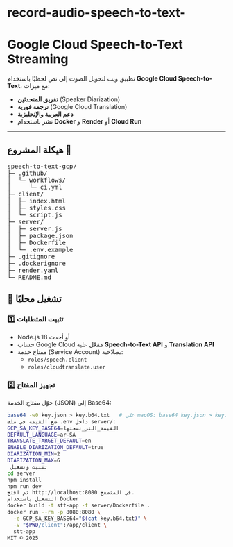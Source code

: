 # record-audio-speech-to-text-
#  Google Cloud Speech-to-Text Streaming  
تطبيق ويب لتحويل الصوت إلى نص لحظيًا باستخدام **Google Cloud Speech-to-Text**، مع ميزات:  
- **تفريق المتحدثين** (Speaker Diarization)  
- **ترجمة فورية** (Google Cloud Translation)  
- **دعم العربية والإنجليزية**  
- نشر باستخدام **Docker** و **Render** أو **Cloud Run**  

---

## هيكلة المشروع 📂

<pre dir="ltr">speech-to-text-gcp/
├─ .github/
│  └─ workflows/
│     └─ ci.yml
├─ client/
│  ├─ index.html
│  ├─ styles.css
│  └─ script.js
├─ server/
│  ├─ server.js
│  ├─ package.json
│  ├─ Dockerfile
│  └─ .env.example
├─ .gitignore
├─ .dockerignore
├─ render.yaml
└─ README.md
</pre>


## 🚀 تشغيل محليًا

### 1️⃣ تثبيت المتطلبات
- Node.js 18 أو أحدث
- حساب Google Cloud مفعّل عليه **Speech-to-Text API** و **Translation API**
- مفتاح خدمة (Service Account) بصلاحية:
  - `roles/speech.client`
  - `roles/cloudtranslate.user`

### 2️⃣ تجهيز المفتاح
حوّل مفتاح الخدمة (JSON) إلى Base64:
```bash
base64 -w0 key.json > key.b64.txt   # على macOS: base64 key.json > key.b64.txt
ضع القيمة في ملف .env داخل server/:
GCP_SA_KEY_BASE64=القيمة_التي_نسختها
DEFAULT_LANGUAGE=ar-SA
TRANSLATE_TARGET_DEFAULT=en
ENABLE_DIARIZATION_DEFAULT=true
DIARIZATION_MIN=2
DIARIZATION_MAX=6
 تثبيت وتشغيل
cd server
npm install
npm run dev
ثم افتح http://localhost:8080 في المتصفح.
التشغيل باستخدام Docker
docker build -t stt-app -f server/Dockerfile .
docker run --rm -p 8080:8080 \
  -e GCP_SA_KEY_BASE64="$(cat key.b64.txt)" \
  -v "$PWD/client":/app/client \
  stt-app
MIT © 2025
